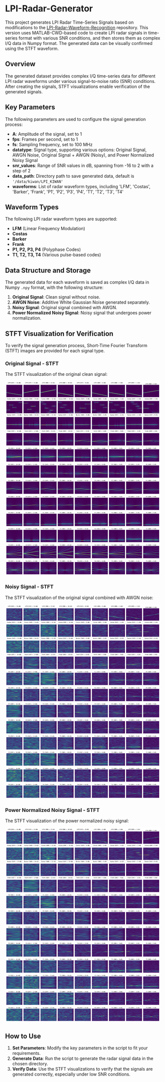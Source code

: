 
# LPI-Radar-Generator

This project generates LPI Radar Time-Series Signals based on modifications to the [LPI-Radar-Waveform-Recognition](https://github.com/vannguyentoan/LPI-Radar-Waveform-Recognition) repository. This version uses MATLAB-CWD-based code to create LPI radar signals in time-series format with various SNR conditions, and then stores them as complex I/Q data in Numpy format. The generated data can be visually confirmed using the STFT waveform.

## Overview

The generated dataset provides complex I/Q time-series data for different LPI radar waveforms under various signal-to-noise ratio (SNR) conditions. After creating the signals, STFT visualizations enable verification of the generated signals.

## Key Parameters

The following parameters are used to configure the signal generation process:

- **A**: Amplitude of the signal, set to 1
- **fps**: Frames per second, set to 1
- **fs**: Sampling frequency, set to 100 MHz
- **datatype**: Signal type, supporting various options: Original Signal, AWGN Noise, Original Signal + AWGN (Noisy), and Power Normalized Noisy Signal
- **snr_values**: Range of SNR values in dB, spanning from -16 to 2 with a step of 2
- **data_path**: Directory path to save generated data, default is `'/data/kiwan/LPI_KIWAN'`
- **waveforms**: List of radar waveform types, including 'LFM', 'Costas', 'Barker', 'Frank', 'P1', 'P2', 'P3', 'P4', 'T1', 'T2', 'T3', 'T4'

## Waveform Types

The following LPI radar waveform types are supported:
- **LFM** (Linear Frequency Modulation)
- **Costas**
- **Barker**
- **Frank**
- **P1, P2, P3, P4** (Polyphase Codes)
- **T1, T2, T3, T4** (Various pulse-based codes)

## Data Structure and Storage

The generated data for each waveform is saved as complex I/Q data in Numpy `.npy` format, with the following structure:

1. **Original Signal**: Clean signal without noise.
2. **AWGN Noise**: Additive White Gaussian Noise generated separately.
3. **Noisy Signal**: Original signal combined with AWGN.
4. **Power Normalized Noisy Signal**: Noisy signal that undergoes power normalization.

## STFT Visualization for Verification

To verify the signal generation process, Short-Time Fourier Transform (STFT) images are provided for each signal type.

### Original Signal - STFT

The STFT visualization of the original clean signal:

![Original Signal STFT](./assets/Signal_STFT.png)

### Noisy Signal - STFT

The STFT visualization of the original signal combined with AWGN noise:

![Noisy Signal STFT](./assets/Noisy_STFT.png)

### Power Normalized Noisy Signal - STFT

The STFT visualization of the power normalized noisy signal:

![Power Normalized Noisy Signal STFT](./assets/pwnNoisy_STFT.png)

## How to Use

1. **Set Parameters**: Modify the key parameters in the script to fit your requirements.
2. **Generate Data**: Run the script to generate the radar signal data in the chosen directory.
3. **Verify Data**: Use the STFT visualizations to verify that the signals are generated correctly, especially under low SNR conditions.

